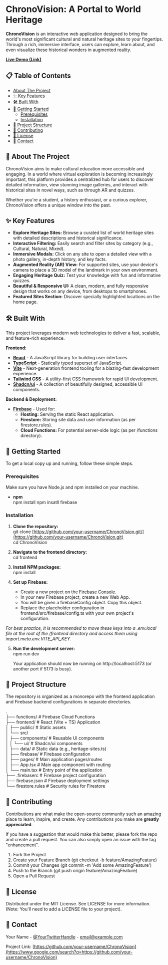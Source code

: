 # **ChronoVision: A Portal to World Heritage**

**ChronoVision** is an interactive web application designed to bring the world's most significant cultural and natural heritage sites to your fingertips. Through a rich, immersive interface, users can explore, learn about, and even visualize these historical wonders in augmented reality.

[**Live Demo (Link)**](https://www.google.com/search?q=https://your-live-demo-link-here.com)

## **📋 Table of Contents**

* [About The Project](https://www.google.com/search?q=%23about-the-project)  
* [✨ Key Features](https://www.google.com/search?q=%23-key-features)  
* [🛠️ Built With](https://www.google.com/search?q=%23%EF%B8%8F-built-with)  
* [🚀 Getting Started](https://www.google.com/search?q=%23-getting-started)  
  * [Prerequisites](https://www.google.com/search?q=%23prerequisites)  
  * [Installation](https://www.google.com/search?q=%23installation)  
* [📂 Project Structure](https://www.google.com/search?q=%23-project-structure)  
* [🤝 Contributing](https://www.google.com/search?q=%23-contributing)  
* [📄 License](https://www.google.com/search?q=%23-license)  
* [📧 Contact](https://www.google.com/search?q=%23-contact)

## **📖 About The Project**

ChronoVision aims to make cultural education more accessible and engaging. In a world where virtual exploration is becoming increasingly important, this platform provides a centralized hub for users to discover detailed information, view stunning image galleries, and interact with historical sites in novel ways, such as through AR and quizzes.

Whether you're a student, a history enthusiast, or a curious explorer, ChronoVision offers a unique window into the past.

## **✨ Key Features**

* **Explore Heritage Sites:** Browse a curated list of world heritage sites with detailed descriptions and historical significance.  
* **Interactive Filtering:** Easily search and filter sites by category (e.g., Cultural, Natural, Mixed).  
* **Immersive Modals:** Click on any site to open a detailed view with a photo gallery, in-depth history, and key facts.  
* **Augmented Reality (AR) View:** For supported sites, use your device's camera to place a 3D model of the landmark in your own environment.  
* **Engaging Heritage Quiz:** Test your knowledge with fun and informative quizzes.  
* **Beautiful & Responsive UI:** A clean, modern, and fully responsive design that works on any device, from desktops to smartphones.  
* **Featured Sites Section:** Discover specially highlighted locations on the home page.

## **🛠️ Built With**

This project leverages modern web technologies to deliver a fast, scalable, and feature-rich experience.

**Frontend:**

* [**React**](https://reactjs.org/) \- A JavaScript library for building user interfaces.  
* [**TypeScript**](https://www.typescriptlang.org/) \- Statically typed superset of JavaScript.  
* [**Vite**](https://vitejs.dev/) \- Next-generation frontend tooling for a blazing-fast development experience.  
* [**Tailwind CSS**](https://tailwindcss.com/) \- A utility-first CSS framework for rapid UI development.  
* [**Shadcn/ui**](https://ui.shadcn.com/) \- A collection of beautifully designed, accessible UI components.

**Backend & Deployment:**

* [**Firebase**](https://firebase.google.com/) \- Used for:  
  * **Hosting:** Serving the static React application.  
  * **Firestore:** Storing site data and user information (as per firestore.rules).  
  * **Cloud Functions:** For potential server-side logic (as per /functions directory).

## **🚀 Getting Started**

To get a local copy up and running, follow these simple steps.

### **Prerequisites**

Make sure you have Node.js and npm installed on your machine.

* **npm**  
  npm install
  npm insatll firebase

### **Installation**

1. **Clone the repository:**  
   git clone \[https://github.com/your-username/ChronoVision.git\](https://github.com/your-username/ChronoVision.git)  
   cd ChronoVision

2. **Navigate to the frontend directory:**  
   cd frontend

3. **Install NPM packages:**  
   npm install

4. **Set up Firebase:**  
   * Create a new project on the [Firebase Console](https://console.firebase.google.com/).  
   * In your new Firebase project, create a new Web App.  
   * You will be given a firebaseConfig object. Copy this object.  
   * Replace the placeholder configuration in frontend/src/firebase/config.ts with your own project's configuration.

*For best practice, it is recommended to move these keys into a .env.local file at the root of the /frontend directory and access them using import.meta.env.VITE\_API\_KEY.*

5. **Run the development server:**  
   npm run dev

   Your application should now be running on http://localhost:5173 (or another port if 5173 is busy).

## **📂 Project Structure**

The repository is organized as a monorepo with the frontend application and Firebase backend configurations in separate directories.

.  
├── functions/              \# Firebase Cloud Functions  
├── frontend/               \# React (Vite \+ TS) Application  
│   ├── public/             \# Static assets  
│   └── src/  
│       ├── components/     \# Reusable UI components  
│       │   └── ui/         \# Shadcn/ui components  
│       ├── data/           \# Static data (e.g., heritage-sites.ts)  
│       ├── firebase/       \# Firebase configuration  
│       ├── pages/          \# Main application pages/routes  
│       ├── App.tsx         \# Main app component with routing  
│       └── main.tsx        \# Entry point of the application  
├── .firebaserc             \# Firebase project configuration  
├── firebase.json           \# Firebase deployment settings  
└── firestore.rules         \# Security rules for Firestore

## **🤝 Contributing**

Contributions are what make the open-source community such an amazing place to learn, inspire, and create. Any contributions you make are **greatly appreciated**.

If you have a suggestion that would make this better, please fork the repo and create a pull request. You can also simply open an issue with the tag "enhancement".

1. Fork the Project  
2. Create your Feature Branch (git checkout \-b feature/AmazingFeature)  
3. Commit your Changes (git commit \-m 'Add some AmazingFeature')  
4. Push to the Branch (git push origin feature/AmazingFeature)  
5. Open a Pull Request

## **📄 License**

Distributed under the MIT License. See LICENSE for more information. (Note: You'll need to add a LICENSE file to your project).

## **📧 Contact**

Your Name \- [@YourTwitterHandle](https://www.google.com/search?q=https://twitter.com/your-twitter-handle) \- email@example.com

Project Link: [https://github.com/your-username/ChronoVision](https://www.google.com/search?q=https://github.com/your-username/ChronoVision)